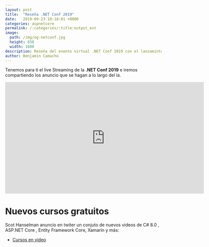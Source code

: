 ```yaml
---
layout: post
title:  "Reseña .NET Conf 2019"
date:   2019-09-23 10:18:01 +0000
categories: aspnetcore
permalink: /:categories/:title:output_ext
image:
  path: /img/og-netconf.jpg
  height: 838
  width: 1600
description: Reseña del evento virtual .NET Conf 2019 con el lanzaminto de ASP.NET Core 3.0.
author: Benjamin Camacho
--- 
```


Tenemos para tí el live Streaming de la **.NET Conf 2019** e iremos compartiendo los anuncio que se hagan a lo largo del ía.

<div>
    <iframe src="https://mediastream.microsoft.com/events/2019/1909/DotNetConf/player/DotNetConf.html?cid=synd-ASPNETCOREMASTER.COM" frameborder="0" scrolling="no" width="640" height="360" allowfullscreen style="overflow:hidden;"></iframe>
</div>

# Nuevos cursos gratuitos 

Scot Hanselman anuncio en twiter un conjuto de nuevos videos de C# 8.0 , ASP.NET Core , Entity Framework Core, Xamarin y más:

* [Cursos en video ](https://dotnet.microsoft.com/learn/videos)